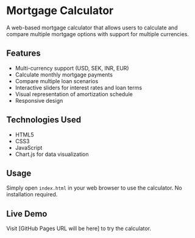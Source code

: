# Mortgage Calculator

A web-based mortgage calculator that allows users to calculate and compare multiple mortgage options with support for multiple currencies.

## Features

- Multi-currency support (USD, SEK, INR, EUR)
- Calculate monthly mortgage payments
- Compare multiple loan scenarios
- Interactive sliders for interest rates and loan terms
- Visual representation of amortization schedule
- Responsive design

## Technologies Used

- HTML5
- CSS3
- JavaScript
- Chart.js for data visualization

## Usage

Simply open `index.html` in your web browser to use the calculator. No installation required.

## Live Demo

Visit [GitHub Pages URL will be here] to try the calculator.
